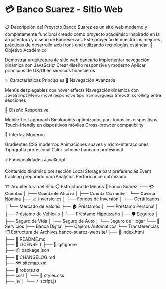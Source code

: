 # 💳 Banco Suarez - Sitio Web

📋 Descripción del Proyecto
Banco Suarez es un sitio web moderno y completamente funcional creado como proyecto académico inspirado en la arquitectura y diseño de Banreservas. Este proyecto demuestra las mejores prácticas de desarrollo web front-end utilizando tecnologías estándar.
🎯 Objetivo Académico

Demostrar arquitectura de sitio web bancario
Implementar navegación dinámica con JavaScript
Crear diseño responsive y moderno
Aplicar principios de UX/UI en servicios financieros

✨ Características Principales
🧭 Navegación Avanzada

Menús desplegables con hover effects
Navegación dinámica con JavaScript
Menú móvil responsive tipo hamburguesa
Smooth scrolling entre secciones

📱 Diseño Responsive

Mobile-first approach
Breakpoints optimizados para todos los dispositivos
Touch-friendly en dispositivos móviles
Cross-browser compatibility

🎨 Interfaz Moderna

Gradientes CSS modernos
Animaciones suaves y micro-interacciones
Tipografía profesional
Color scheme bancario profesional

⚡ Funcionalidades JavaScript

Contenido dinámico por sección
Local Storage para preferencias
Event tracking preparado para Analytics
Performance optimizado

🏗️ Arquitectura del Sitio
📋 Estructura de Menús
🏦 Banco Suarez
├── 💳 Cuentas
│   ├── Cuenta de Ahorro
│   ├── Cuenta Corriente
│   └── Cuenta Nómina
├── 📈 Inversiones
│   ├── Fondos de Inversión
│   ├── Certificados
│   └── Mercado de Valores
├── 🏠 Préstamos
│   ├── Préstamo Personal
│   ├── Préstamo de Vehículo
│   └── Préstamo Hipotecario
├── 🛡️ Seguros
│   ├── Seguro de Vida
│   ├── Seguro de Auto
│   └── Seguro de Hogar
└── 📱 Servicios
    ├── Banca Digital
    ├── Cajeros Automáticos
    └── Transferencias
    🗂️ Estructura de Archivos
    banco-suarez-website/
├── 📄 index.html              
├── 📖 README.md              
├── 📜 LICENSE               T
├── 🚫 .gitignore           
├── 📦 package.json          
├── 📝 CHANGELOG.md                  
├── 🗺️ sitemap.xml           
├── 🤖 robots.txt                 
├── css/
│   └── 🎨 styles.css       
├── js/
│   └── ⚡ script.js         
